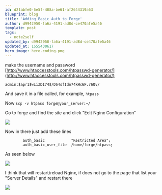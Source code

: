 ```yaml
---
id: d2fabfe0-6e5f-408a-be61-af2644319a63
blueprint: blog
title: 'Adding Basic Auth to Forge'
author: d9942950-fa6a-4191-ad8d-ce470afe5a46
template: post
tags:
  - note2self
updated_by: d9942950-fa6a-4191-ad8d-ce470afe5a46
updated_at: 1655430617
hero_image: hero-coding.png
---
```

make the username and password  [http://www.htaccesstools.com/htpasswd-generator/](http://www.htaccesstools.com/htpasswd-generator/)

```
admin:$apr1$wLiZDI74$/D64sfIdn74kHc6F.76Qv/
```

And save it in a file called, for example, `htpass`

Now `scp -v htpass forge@your_server:~/`

Go to forge and find the site and click "Edit Nginx Configuration"

![](https://dl.dropboxusercontent.com/s/l10cxnvgoekvdo8/edit_nginx.png?dl=0)


Now in there just add these lines 

```
        auth_basic            "Restricted Area";
        auth_basic_user_file  /home/forge/htpass;
```

As seen below

![](https://dl.dropboxusercontent.com/s/oxuo4vw6rvfnrnv/nginx_conf.png?dl=0)


I think that will restart/reload Nginx, if does not go to the page that list your "Server Details" and restart there

![](https://dl.dropboxusercontent.com/s/hp1p1v9nkv684r8/restart_nginx.png?dl=0)